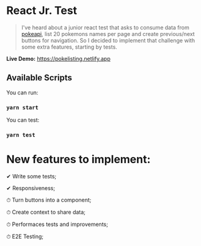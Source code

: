 # React Jr. Test

> I've heard about a junior react test that asks to consume data from [pokeapi](https://pokeapi.co/), list 20 pokemons names per page and create previous/next buttons for navigation. So I decided to implement that challenge with some extra features, starting by tests.

**Live Demo:** https://pokelisting.netlify.app

## Available Scripts

You can run:

### `yarn start`

You can test:

### `yarn test`

# New features to implement:

✔︎ Write some tests;

✔︎ Responsiveness;

⏱ Turn buttons into a component;

⏱ Create context to share data;

⏱ Performaces tests and improvements;

⏱ E2E Testing;
